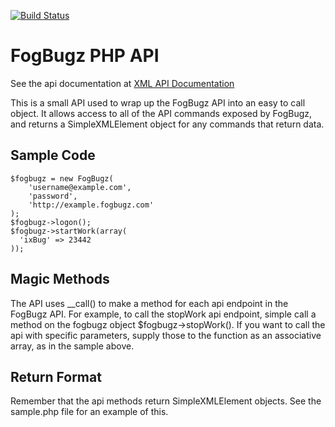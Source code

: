 [![Build Status](https://secure.travis-ci.org/there4/jquery-geolocation.png?branch=master)](http://travis-ci.org/there4/jquery-geolocation)

# FogBugz PHP API

See the api documentation at [XML API Documentation](http://fogbugz.stackexchange.com/fogbugz-xml-api)

This is a small API used to wrap up the FogBugz API into an easy to call
object. It allows access to all of the API commands exposed by FogBugz,
and returns a SimpleXMLElement object for any commands that return data.

## Sample Code

    $fogbugz = new FogBugz(
        'username@example.com',
        'password',
        'http://example.fogbugz.com'
    );
    $fogbugz->logon();
    $fogbugz->startWork(array(
      'ixBug' => 23442
    ));


## Magic Methods

The API uses __call() to make a method for each api endpoint in the FogBugz API.
For example, to call the stopWork api endpoint, simple call a method on the
fogbugz object $fogbugz->stopWork(). If you want to call the api with specific
parameters, supply those to the function as an associative array, as in the
sample above.

## Return Format

Remember that the api methods return SimpleXMLElement objects. See the sample.php
file for an example of this.

